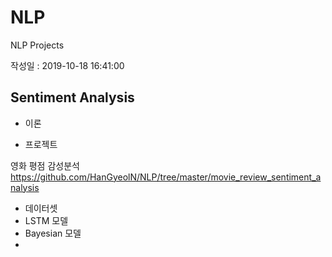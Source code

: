 # NLP
NLP Projects

작성일 : 2019-10-18 16:41:00



## Sentiment Analysis

- 이론



- 프로젝트

영화 평점 감성분석<https://github.com/HanGyeolN/NLP/tree/master/movie_review_sentiment_analysis>

- 데이터셋
- LSTM 모델
- Bayesian 모델
- 


